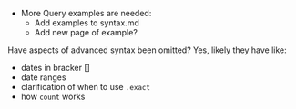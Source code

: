 - More Query examples are needed:
  - Add examples to syntax.md
  - Add new page of example?

Have aspects of advanced syntax been omitted? Yes, likely they have like:

- dates in bracker \[\]
- date ranges
- clarification of when to use `.exact`
- how `count` works
